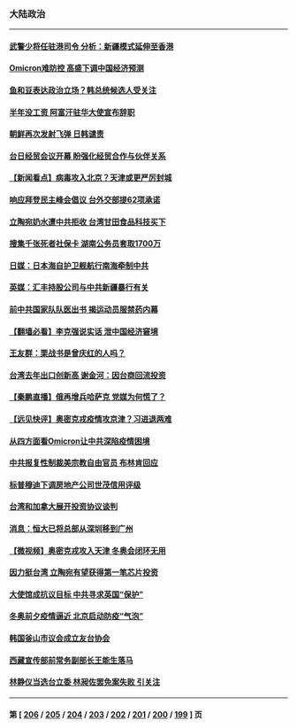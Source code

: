 ### 大陆政治
---
#### [武警少将任驻港司令 分析：新疆模式延伸至香港](../../pages/ncid277/n13497178.md) 
#### [Omicron难防控 高盛下调中国经济预测](../../pages/ncid277/n13497725.md) 
#### [鱼和豆表达政治立场？韩总统候选人受关注](../../pages/ncid277/n13497594.md) 
#### [半年没工资 阿富汗驻华大使宣布辞职](../../pages/ncid277/n13497512.md) 
#### [朝鲜再次发射飞弹 日韩谴责](../../pages/ncid277/n13497080.md) 
#### [台日经贸会议开幕 盼强化经贸合作与伙伴关系](../../pages/ncid277/n13496938.md) 
#### [【新闻看点】病毒攻入北京？天津或更严厉封城](../../pages/ncid277/n13495491.md) 
#### [响应拜登民主峰会倡议 台外交部提62项承诺](../../pages/ncid277/n13496786.md) 
#### [立陶宛奶水遭中共拒收 台湾甘田食品科技买下](../../pages/ncid277/n13496660.md) 
#### [搜集千张死者社保卡 湖南公务员套取1700万](../../pages/ncid277/n13496775.md) 
#### [日媒：日本海自护卫舰航行南海牵制中共](../../pages/ncid277/n13496387.md) 
#### [英媒：汇丰持股公司与中共新疆暴行有关](../../pages/ncid277/n13496485.md) 
#### [前中共国家队队医出书 揭运动员服禁药内幕](../../pages/ncid277/n13496354.md) 
#### [【翻墙必看】李克强说实话 泄中国经济窘境](../../pages/ncid277/n13496197.md) 
#### [王友群：栗战书是曾庆红的人吗？](../../pages/ncid277/n13495738.md) 
#### [台湾去年出口创新高 谢金河：因台商回流投资](../../pages/ncid277/n13495296.md) 
#### [【秦鹏直播】俄再增兵哈萨克 党媒为何慌了？](../../pages/ncid277/n13495963.md) 
#### [【远见快评】奥密克戎疫情攻京津？习进退两难](../../pages/ncid277/n13495857.md) 
#### [从四方面看Omicron让中共深陷疫情困境](../../pages/ncid277/n13495887.md) 
#### [中共报复性制裁美宗教自由官员 布林肯回应](../../pages/ncid277/n13495684.md) 
#### [标普穆迪下调房地产公司世茂信用评级](../../pages/ncid277/n13495565.md) 
#### [台湾和加拿大展开投资协议谈判](../../pages/ncid277/n13495510.md) 
#### [消息：恒大已将总部从深圳移到广州](../../pages/ncid277/n13495244.md) 
#### [【微视频】奥密克戎攻入天津 冬奥会闭环无用](../../pages/ncid277/n13495142.md) 
#### [因力挺台湾 立陶宛有望获得第一笔芯片投资](../../pages/ncid277/n13495240.md) 
#### [大使馆成抗议目标 中共寻求英国“保护”](../../pages/ncid277/n13494830.md) 
#### [冬奥前夕疫情逼近 北京启动防疫“气泡”](../../pages/ncid277/n13494897.md) 
#### [韩国釜山市议会成立友台协会](../../pages/ncid277/n13494864.md) 
#### [西藏宣传部前常务副部长王能生落马](../../pages/ncid277/n13494680.md) 
#### [林静仪当选台立委 林昶佐罢免案失败 引关注](../../pages/ncid277/n13493375.md) 

---
#### 第 [ [206](./206.md) / [205](./205.md) / [204](./204.md) / [203](./203.md) / [202](./202.md) / [201](./201.md) / [200](./200.md) / [199](./199.md) ] 页
